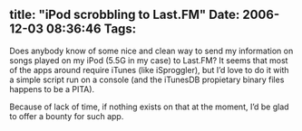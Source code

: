 title: "iPod scrobbling to Last.FM"
Date: 2006-12-03 08:36:46
Tags: 
---
<p>Does anybody know of some nice and clean way to send my information on songs played on my iPod (5.5G in my case) to Last.FM? It seems that most of the apps around require iTunes (like iSproggler), but I&#8217;d love to do it with a simple script run on a console (and the iTunesDB propietary binary files happens to be a PITA).</p>

<p>Because of lack of time, if nothing exists on that at the moment, I&#8217;d be glad to offer a bounty for such app.</p>
